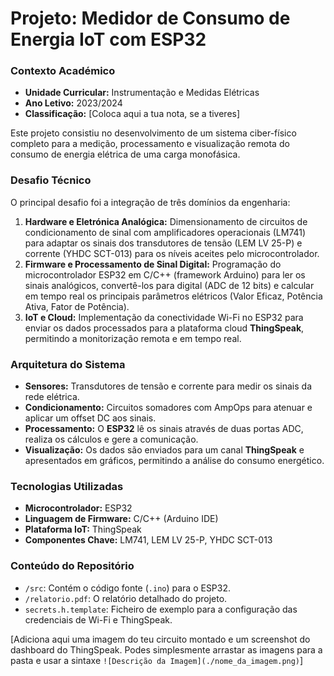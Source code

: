 # Projeto: Medidor de Consumo de Energia IoT com ESP32

### Contexto Académico
*   **Unidade Curricular:** Instrumentação e Medidas Elétricas
*   **Ano Letivo:** 2023/2024
*   **Classificação:** [Coloca aqui a tua nota, se a tiveres]

Este projeto consistiu no desenvolvimento de um sistema ciber-físico completo para a medição, processamento e visualização remota do consumo de energia elétrica de uma carga monofásica.

### Desafio Técnico

O principal desafio foi a integração de três domínios da engenharia:
1.  **Hardware e Eletrónica Analógica:** Dimensionamento de circuitos de condicionamento de sinal com amplificadores operacionais (LM741) para adaptar os sinais dos transdutores de tensão (LEM LV 25-P) e corrente (YHDC SCT-013) para os níveis aceites pelo microcontrolador.
2.  **Firmware e Processamento de Sinal Digital:** Programação do microcontrolador ESP32 em C/C++ (framework Arduino) para ler os sinais analógicos, convertê-los para digital (ADC de 12 bits) e calcular em tempo real os principais parâmetros elétricos (Valor Eficaz, Potência Ativa, Fator de Potência).
3.  **IoT e Cloud:** Implementação da conectividade Wi-Fi no ESP32 para enviar os dados processados para a plataforma cloud **ThingSpeak**, permitindo a monitorização remota e em tempo real.

### Arquitetura do Sistema

*   **Sensores:** Transdutores de tensão e corrente para medir os sinais da rede elétrica.
*   **Condicionamento:** Circuitos somadores com AmpOps para atenuar e aplicar um offset DC aos sinais.
*   **Processamento:** O **ESP32** lê os sinais através de duas portas ADC, realiza os cálculos e gere a comunicação.
*   **Visualização:** Os dados são enviados para um canal **ThingSpeak** e apresentados em gráficos, permitindo a análise do consumo energético.

### Tecnologias Utilizadas
*   **Microcontrolador:** ESP32
*   **Linguagem de Firmware:** C/C++ (Arduino IDE)
*   **Plataforma IoT:** ThingSpeak
*   **Componentes Chave:** LM741, LEM LV 25-P, YHDC SCT-013

### Conteúdo do Repositório
*   `/src`: Contém o código fonte (`.ino`) para o ESP32.
*   `/relatorio.pdf`: O relatório detalhado do projeto.
*   `secrets.h.template`: Ficheiro de exemplo para a configuração das credenciais de Wi-Fi e ThingSpeak.

[Adiciona aqui uma imagem do teu circuito montado e um screenshot do dashboard do ThingSpeak. Podes simplesmente arrastar as imagens para a pasta e usar a sintaxe `![Descrição da Imagem](./nome_da_imagem.png)`]